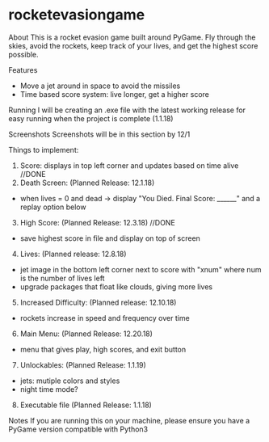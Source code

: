 # rocketevasiongame
About
This is a rocket evasion game built around PyGame. Fly through the skies, avoid the rockets, 
keep track of your lives, and get the highest score possible.

Features
- Move a jet around in space to avoid the missiles
- Time based score system: live longer, get a higher score

Running
I will be creating an .exe file with the latest working release 
for easy running when the project is complete (1.1.18)

Screenshots
Screenshots will be in this section by 12/1


Things to implement:
1. Score: displays in top left corner and updates based on time alive //DONE
2. Death Screen: (Planned Release: 12.1.18)
 - when lives = 0 and dead -> display "You Died. Final Score: ______" and a replay option below
3. High Score: (Planned Release: 12.3.18) //DONE
 - save highest score in file and display on top of screen
4. Lives: (Planned release: 12.8.18)
  - jet image in the bottom left corner next to score with "xnum" where num is the number of lives left
  - upgrade packages that float like clouds, giving more lives
5. Increased Difficulty: (Planned release: 12.10.18)
 - rockets increase in speed and frequency over time
6. Main Menu: (Planned Release: 12.20.18)
 - menu that gives play, high scores, and exit button
7. Unlockables: (Planned Release: 1.1.19)
  - jets: mutiple colors and styles
  - night time mode?
8. Executable file (Planned Release: 1.1.18)


Notes
If you are running this on your machine, please ensure you have a PyGame version compatible with Python3
  
